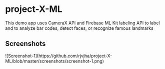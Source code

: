 # project-X-ML
This demo app uses CameraX API and Firebase ML Kit labeling API to label and to analyze bar codes, detect faces, or recognize famous landmarks
</br>
<h2>Screenshots</h2>
![Screenshot-1](https://github.com/rjvjha/project-X-ML/blob/master/screenshots/screenshot-1.png)
